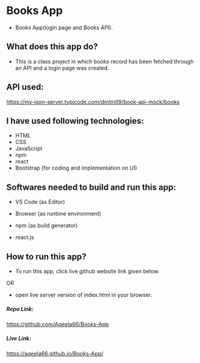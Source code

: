 # Books App

- Books App(login page and Books API).

## What does this app do?

- This is a class project in which books record has been fetched through an API and a login page was created.

## API used:

 https://my-json-server.typicode.com/dmitrijt9/book-api-mock/books

## I have used following technologies:

- HTML
- CSS
- JavaScript
- npm
- react
- Bootstrap (for coding and implementation on UI)

## Softwares needed to build and run this app:

- VS Code (as Editor)

- Browser (as runtime environment)

- npm (as build generator)

- react.js

## How to run this app?

- To run this app, click live github website link given below.

OR

- open live server version of index.html in your browser.

##### Repo Link:

https://github.com/Aqeela66/Books-App

##### Live Link:

https://aqeela66.github.io/Books-App/

